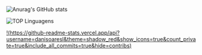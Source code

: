 
![Anurag's GitHub stats](https://github-readme-stats.vercel.app/api?username=danisoaresl&show_icons=true&theme=radical)

![TOP Linguagens](https://github-readme-stats.vercel.app/api/top-langs/?username=danisoaresl&layout=compact&theme=dracula)

[!(https://github-readme-stats.vercel.app/api?username=danisoaresl&theme=shadow_red&show_icons=true&count_private=true&include_all_commits=true&hide=contribs)](https://github.com/danisoaresl)
